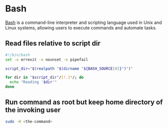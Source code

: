 # Bash

[Bash](https://en.wikipedia.org/wiki/Bash_(Unix_shell)) is a command-line interpreter and scripting language used in
Unix and Linux systems, allowing users to execute commands and automate tasks.

## Read files relative to script dir

```bash
#!/bin/bash
set -o errexit -o nounset -o pipefail

script_dir="$(realpath "$(dirname "${BASH_SOURCE[0]}")")"

for dir in "$script_dir"/[!.]*/; do
  echo "Reading '$dir'"
done
```

## Run command as root but keep home directory of the invoking user

```bash
sudo -H <the-command>
```
